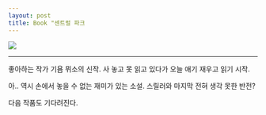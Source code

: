 ```yaml
---
layout: post
title: Book "센트럴 파크
---
```


![](https://dl.dropboxusercontent.com/u/9792864/download.jpg)


---

좋아하는 작가 기욤 뮈소의 신작.
사 놓고 못 읽고 있다가
오늘 애기 재우고 읽기 시작.

아.. 역시 손에서 놓을 수 없는 재미가 있는 소설.
스릴러와 마지막 전혀 생각 못한 반전? 

다음 작품도 기다려진다. 


